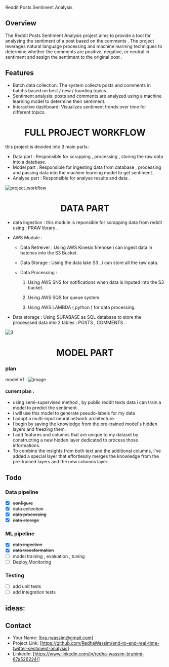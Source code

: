 Reddit Posts Sentiment Analysis
## Overview

The Reddit Posts Sentiment Analysis project aims to provide a tool for analyzing the sentiment of a post based on the comments . The project leverages natural language processing and machine learning techniques to determine whether the comments  are positive, negative, or neutral in sentiment and assign the sentiment to the original post .

## Features

- Batch data collection: The system collects posts and comments in batchs based on best / new / tranding topics.
- Sentiment analysis: posts and comments are analyzed using a machine learning model to determine their sentiment.
- Interactive dashboard: Visualizes sentiment trends over time for different topics.

<h1 align="center">
FULL PROJECT WORKFLOW
</h1>

this project is devided into 3 main parts: 

- Data part : Responsible for scrapping , processing , storing the raw data into a database. 
- Model part : Responsible for ingesting data from database , processing and passing data into the machine learning model to get sentiment.
- Analyse part : Responsible for analyse results and data .  

![project_workflow](https://github.com/RedhaWassim/Sentiment-Analysis/assets/78182178/b77a6769-b6a7-4169-a893-88f643b01b8c)

<h1 align="center">
DATA PART
</h1>

- data ingestion  : this module is reponsible for scrapping data from reddit using : PRAW library .
- AWS Module :

  
     - Data Retreiver : Using AWS Kinesis firehose i can ingest data in batches into the S3 Bucket.
     - Data Storage : Using the data lake S3 , i can store all the raw data.
     - Data Processing :

        1. Using AWS SNS for notifications when data is inputed into the S3 bucket.

        2. Using AWS SQS for queue system.                     

        3. Using AWS LAMBDA ( python ) for data processing.
           
- Data storage : Using SUPABASE as SQL database to store the processsed data into 2 tables : POSTS , COMMENTS . 


![3](https://github.com/RedhaWassim/Sentiment-Analysis/assets/78182178/365e547c-f353-4230-8857-d6c5d299ca47)

<h1 align="center">
MODEL PART
</h1>

### plan
model V1 : 
![image](https://github.com/RedhaWassim/Sentiment-Analysis/assets/78182178/9864cd1f-f75e-4de7-811f-db871d98a80f)


#### current plan : 

- using semi-supervised method , by public reddit texts data i can train a model to predict the sentiment .
- i will use this model to generate pseudo-labels for my data
- I adopt a multi-input neural network architecture.
- I begin by saving the knowledge from the pre-trained model's hidden layers and freezing them.
- I add features and columns that are unique to my dataset by constructing a new hidden layer dedicated to process those informations.
- To combine the insights from both text and the additional columns, I've added a special layer that effortlessly merges the knowledge from the pre-trained layers and the new columns layer.
  
## Todo

### Data pipeline
- [x] ~~configure~~
- [x] ~~data collection~~
- [x] ~~data processing~~
- [x] ~~data storage~~

### ML pipeline
- [x] ~~data ingestion~~
- [x] ~~data transformation~~
- [ ] model training  , evaluation , tuning
- [ ] Deploy,Monitoring

### Testing 
- [ ] add unit tests
- [ ] add integration tests

## ideas:


## Contact

- Your Name: [bra.rwassim@gmail.com]
- Project Link: [https://github.com/RedhaWassim/end-to-end-real-time-twitter-sentiment-analysis]
- LinkedIn: [https://www.linkedin.com/in/redha-wassim-brahimi-67a526224/]
